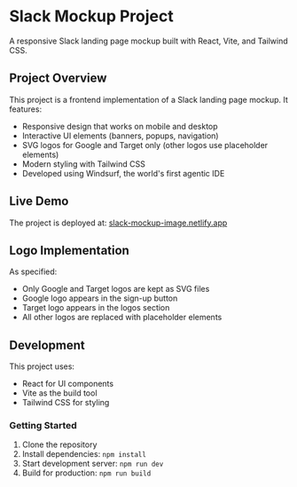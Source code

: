 # Slack Mockup Project

A responsive Slack landing page mockup built with React, Vite, and Tailwind CSS.

## Project Overview

This project is a frontend implementation of a Slack landing page mockup. It features:

- Responsive design that works on mobile and desktop
- Interactive UI elements (banners, popups, navigation)
- SVG logos for Google and Target only (other logos use placeholder elements)
- Modern styling with Tailwind CSS
- Developed using Windsurf, the world's first agentic IDE

## Live Demo

The project is deployed at: [slack-mockup-image.netlify.app](https://slack-mockup-image.netlify.app)

## Logo Implementation

As specified:
- Only Google and Target logos are kept as SVG files
- Google logo appears in the sign-up button
- Target logo appears in the logos section
- All other logos are replaced with placeholder elements

## Development

This project uses:
- React for UI components
- Vite as the build tool
- Tailwind CSS for styling

### Getting Started

1. Clone the repository
2. Install dependencies: `npm install`
3. Start development server: `npm run dev`
4. Build for production: `npm run build`